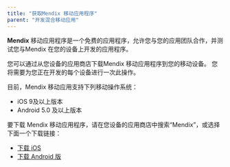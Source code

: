 ```yaml
---
title: "获取Mendix 移动应用程序"
parent: "开发混合移动应用"
---
```


**Mendix** 移动应用程序是一个免费的应用程序，允许您与您的应用团队合作，并测试您与Mendix 在您的设备上开发的应用程序。

您可以通过从您设备的应用商店下载Mendix 移动应用程序到您的移动设备。 您将需要为您正在开发的每个设备进行一次此操作。

目前，Mendix 移动应用支持下列移动操作系统：

* iOS 9及以上版本
* Android 5.0 及以上版本

要下载 Mendix 移动应用程序，请在您设备的应用商店中搜索“Mendix”，或选择下面一个下载链接：

* [下载 iOS](https://itunes.apple.com/app/mendix/id458058946?mt=8)
* [下载 Android 版](https://play.google.com/store/apps/details?id=com.mendix.SprintrMobile)
